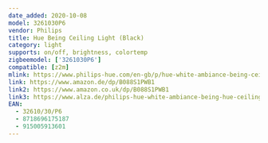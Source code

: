 ```yaml
---
date_added: 2020-10-08
model: 3261030P6
vendor: Philips
title: Hue Being Ceiling Light (Black)
category: light
supports: on/off, brightness, colortemp
zigbeemodel: ['3261030P6']
compatible: [z2m]
mlink: https://www.philips-hue.com/en-gb/p/hue-white-ambiance-being-ceiling-light/3261030P6
link: https://www.amazon.de/dp/B088S1PWB1
link2: https://www.amazon.co.uk/dp/B088S1PWB1
link3: https://www.alza.de/philips-hue-white-ambiance-being-hue-ceiling-lamp-black-1-x-27-watt-24-volt-d6164903.htm
EAN: 
  - 32610/30/P6
  - 8718696175187
  - 915005913601
---
```

